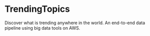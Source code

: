 # TrendingTopics
Discover what is trending anywhere in the world. An end-to-end data pipeline using big data tools on AWS.
